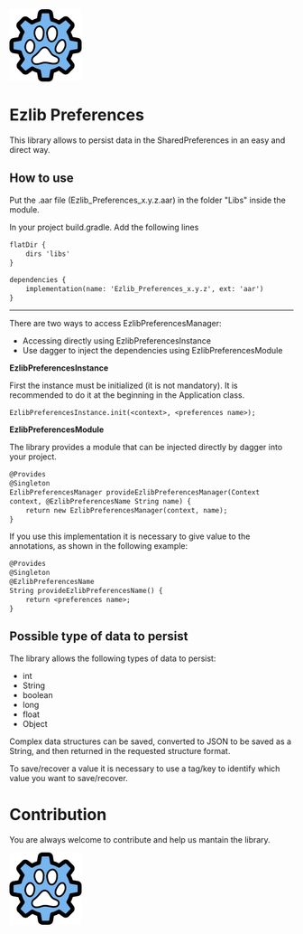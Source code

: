 <img src="https://github.com/Serecac/ezlib_preferences/blob/master/ezlib.png" alt="Ezlib" width="128" height="128">

Ezlib Preferences
=======

This library allows to persist data in the SharedPreferences in an easy and direct way.

How to use
-------
Put the .aar file (Ezlib_Preferences_x.y.z.aar) in the folder "Libs" inside the module.

In your project build.gradle. Add the following lines
```
flatDir {
	dirs 'libs'
}
```
```
dependencies {
	implementation(name: 'Ezlib_Preferences_x.y.z', ext: 'aar')
}
```

------------------------------------------------------

There are two ways to access EzlibPreferencesManager:
- Accessing directly using EzlibPreferencesInstance
- Use dagger to inject the dependencies using EzlibPreferencesModule


**EzlibPreferencesInstance**

First the instance must be initialized (it is not mandatory). It is recommended to do it at the beginning in the Application class.
```
EzlibPreferencesInstance.init(<context>, <preferences name>);
```

**EzlibPreferencesModule**

The library provides a module that can be injected directly by dagger into your project.
```
@Provides
@Singleton
EzlibPreferencesManager provideEzlibPreferencesManager(Context context, @EzlibPreferencesName String name) {
	return new EzlibPreferencesManager(context, name);
}
```

If you use this implementation it is necessary to give value to the annotations, as shown in the following example:
```
@Provides
@Singleton
@EzlibPreferencesName
String provideEzlibPreferencesName() {
	return <preferences name>;
}
```

Possible type of data to persist
-------
The library allows the following types of data to persist:
* int
* String
* boolean
* long
* float
* Object 

Complex data structures can be saved, converted to JSON to be saved as a String, and then returned in the requested structure format.

To save/recover a value it is necessary to use a tag/key to identify which value you want to save/recover.

Contribution
=======
You are always welcome to contribute and help us mantain the library. 

<img src="https://github.com/Serecac/ezlib_preferences/blob/master/ezlib.png" alt="Ezlib" width="128" height="128">